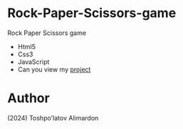 # Rock-Paper-Scissors-game
Rock Paper Scissors game

- Html5
- Css3 
- JavaScript
- Can you view my [project](https://rock-paper-scissors-nu-nine-46.vercel.app/)

# Author 
(2024) Toshpo'latov Alimardon
